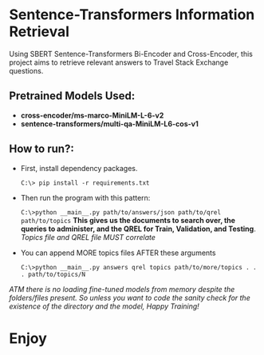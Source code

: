 Sentence-Transformers Information Retrieval
=

Using SBERT Sentence-Transformers Bi-Encoder and Cross-Encoder, this project aims to retrieve
relevant answers to Travel Stack Exchange questions. 

Pretrained Models Used:
-
- **cross-encoder/ms-marco-MiniLM-L-6-v2**
- **sentence-transformers/multi-qa-MiniLM-L6-cos-v1**

How to run?:
-
- First, install dependency packages.


    `C:\> pip install -r requirements.txt`

- Then run the program with this pattern:


    `C:\>python __main__.py path/to/answers/json path/to/qrel path/to/topics`
**This gives us the documents to search over, the queries to administer, and the QREL for Train, Validation, and Testing**. *Topics file and QREL file MUST correlate*

- You can append MORE topics files AFTER these arguments


    `C:\>python __main__.py answers qrel topics path/to/more/topics . . . path/to/topics/N`

*ATM there is no loading fine-tuned models from memory despite the folders/files present. So unless you want to code the sanity check for the existence of the directory and the model, Happy Training!*

Enjoy
=



